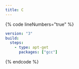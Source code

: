 ```yaml
---
title: C
---
```

{% code lineNumbers="true" %}
```yaml
version: "3"
build:
  steps:
    - type: apt-get
      packages: ["gcc"]
```
{% endcode %}
